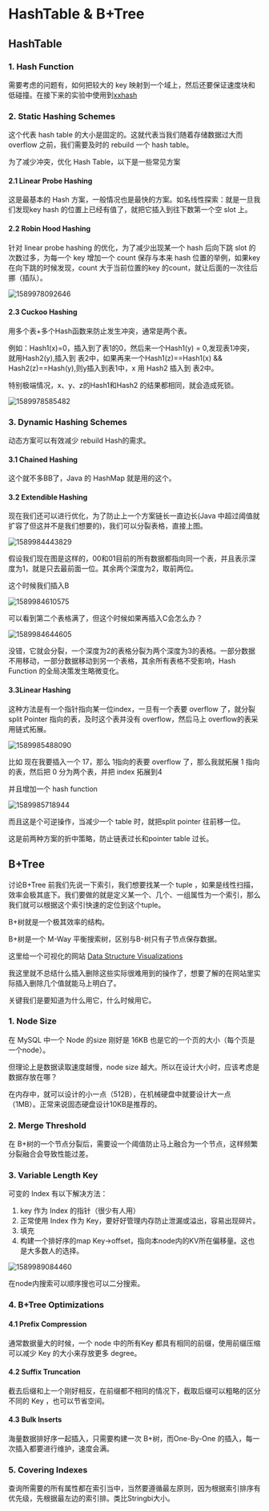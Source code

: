 # HashTable & B+Tree

## HashTable

### 1. Hash Function

需要考虑的问题有，如何把较大的 key 映射到一个域上，然后还要保证速度块和低碰撞。在接下来的实验中使用到[xxhash](https://github.com/Cyan4973/xxHash)

### 2. Static Hashing Schemes

这个代表 hash table 的大小是固定的。这就代表当我们随着存储数据过大而 overflow 之前，我们需要及时的 rebuild 一个 hash table。

为了减少冲突，优化 Hash Table，以下是一些常见方案

#### 2.1 Linear Probe Hashing

这是最基本的 Hash 方案，一般情况也是最快的方案。如名线性探索：就是一旦我们发现key hash 的位置上已经有值了，就把它插入到往下数第一个空 slot 上。

#### 2.2 Robin Hood Hashing

针对 linear probe hashing 的优化，为了减少出现某一个 hash 后向下跳 slot 的次数过多，为每一个 key 增加一个 count 保存与本来 hash 位置的举例，如果key 在向下跳的时候发现，count 大于当前位置的key 的count，就让后面的一次往后挪（插队）。

![1589978092646](https://raw.githubusercontent.com/Yang6149/typora-image/master/demo/202005/20/203453-93220.png)

#### 2.3 Cuckoo Hashing

用多个表+多个Hash函数来防止发生冲突，通常是两个表。

例如：Hash1(x)=0，插入到了表1的0，然后来一个Hash1(y) = 0,发现表1冲突，就用Hash2(y),插入到 表2中，如果再来一个Hash1(z)==Hash1(x) && Hash2(z)==Hash(y),则y插入到表1中，x 用 Hash2 插入到 表2中。

特别极端情况，x、y、z的Hash1和Hash2 的结果都相同，就会造成死锁。

![1589978585482](https://raw.githubusercontent.com/Yang6149/typora-image/master/demo/202005/20/204305-175042.png)

### 3. Dynamic Hashing Schemes

动态方案可以有效减少 rebuild Hash的需求。

#### 3.1 Chained Hashing

这个就不多BB了，Java 的 HashMap 就是用的这个。

#### 3.2 Extendible Hashing

现在我们还可以进行优化，为了防止上一个方案链长一直边长(Java 中超过阈值就 扩容了但这并不是我们想要的)，我们可以分裂表格，直接上图。

![1589984443829](https://raw.githubusercontent.com/Yang6149/typora-image/master/demo/202005/20/222044-278611.png)

假设我们现在图是这样的，00和01目前的所有数据都指向同一个表，并且表示深度为1，就是只去最前面一位。其余两个深度为2，取前两位。

这个时候我们插入B

![1589984610575](https://raw.githubusercontent.com/Yang6149/typora-image/master/demo/202005/20/222331-406817.png)

可以看到第二个表格满了，但这个时候如果再插入C会怎么办？

![1589984644605](https://raw.githubusercontent.com/Yang6149/typora-image/master/demo/202005/20/222405-647202.png)

没错，它就会分裂，一个深度为2的表格分裂为两个深度为3的表格。一部分数据不用移动，一部分数据移动到另一个表格，其余所有表格不受影响，Hash Function 的全局决策发生略微变化。

#### 3.3Linear Hashing

这种方法是有一个指针指向某一位index，一旦有一个表要 overflow 了，就分裂 split Pointer 指向的表，及时这个表并没有 overflow，然后马上 overflow的表采用链式拓展。

![1589985488090](https://raw.githubusercontent.com/Yang6149/typora-image/master/demo/202005/20/223808-561907.png)

比如 现在我要插入一个 17，那么 1指向的表要 overflow 了，那么我就拓展 1 指向的表，然后把 0 分为两个表，并把 index 拓展到4

并且增加一个 hash function

![1589985718944](https://raw.githubusercontent.com/Yang6149/typora-image/master/demo/202005/20/224201-925671.png)

而且这是个可逆操作，当减少一个 table 时，就把split pointer 往前移一位。

这是前两种方案的折中策略，防止链表过长和pointer table 过长。

## B+Tree

讨论B+Tree 前我们先说一下索引，我们想要找某一个 tuple ，如果是线性扫描，效率会极其底下。我们要做的就是定义某一个、几个、一组属性为一个索引，那么我们就可以根据这个索引快速的定位到这个tuple。

B+树就是一个极其效率的结构。

B+树是一个 M-Way 平衡搜索树，区别与B-树只有子节点保存数据。

这里给一个可视化的网站 [Data Structure Visualizations](https://www.cs.usfca.edu/~galles/visualization/Algorithms.html)

我这里就不总结什么插入删除这些实际很难用到的操作了，想要了解的在网站里实际插入删除几个值就能马上明白了。

关键我们是要知道为什么用它，什么时候用它。

### 1. Node Size

在 MySQL 中一个 Node 的size 刚好是 16KB 也是它的一个页的大小（每个页是一个node）。

但理论上是数据读取速度越慢，node size 越大。所以在设计大小时，应该考虑是数据存放在哪？

在内存中，就可以设计的小一点（512B），在机械硬盘中就要设计大一点（1MB）。正常来说固态硬盘设计10KB是推荐的。

### 2. Merge Threshold

在 B+树的一个节点分裂后，需要设一个阈值防止马上融合为一个节点，这样频繁分裂融合会导致性能过差。

### 3. Variable Length Key

可变的 Index 有以下解决方法：

1. key 作为 Index 的指针（很少有人用）
2. 正常使用 Index 作为 Key，要好好管理内存防止泄漏或溢出，容易出现碎片。
3. 填充
4. 构建一个排好序的map Key->offset，指向本node内的KV所在偏移量。这也是大多数人的选择。

![1589989084460](https://raw.githubusercontent.com/Yang6149/typora-image/master/demo/202005/20/233804-999016.png)

在node内搜索可以顺序搜也可以二分搜索。

### 4. B+Tree Optimizations

#### 4.1 Prefix Compression

通常数据量大的时候，一个 node 中的所有Key 都具有相同的前缀，使用前缀压缩可以减少 Key 的大小来存放更多 degree。

#### 4.2 Suffix Truncation

截去后缀和上一个刚好相反，在前缀都不相同的情况下，截取后缀可以粗略的区分不同的 Key ，也可以节省空间。

#### 4.3 Bulk Inserts

海量数据排好序一起插入，只需要构建一次 B+树，而One-By-One 的插入，每一次插入都要进行维护，速度会满。

### 5. Covering Indexes

查询所需要的所有属性都在索引当中，当然要遵循最左原则，因为根据索引排序有优先级，先根据最左边的索引排。类比Stringbi大小。


